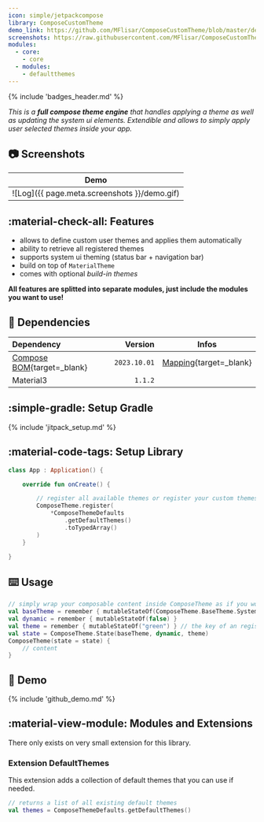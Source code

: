 ```yaml
---
icon: simple/jetpackcompose
library: ComposeCustomTheme
demo_link: https://github.com/MFlisar/ComposeCustomTheme/blob/master/demo/src/main/java/com/michaelflisar/composecustomtheme/demo
screenshots: https://raw.githubusercontent.com/MFlisar/ComposeCustomTheme/master/screenshots
modules:
  - core: 
    - core
  - modules:
    - defaultthemes
---
```


{% include 'badges_header.md' %}

<i>This is a **full compose theme engine** that handles applying a theme as well as updating the system ui elements. Extendible and allows to simply apply user selected themes inside your app.</i>

## :camera: Screenshots

| Demo |
|-|
| ![Log]({{ page.meta.screenshots }}/demo.gif) |

## :material-check-all: Features

* allows to define custom user themes and applies them automatically
* ability to retrieve all registered themes
* supports system ui theming (status bar + navigation bar)
* build on top of `MaterialTheme`
* comes with optional *build-in themes*

**All features are splitted into separate modules, just include the modules you want to use!**

## :link: Dependencies

| Dependency | Version | Infos |
|:-|-:|:-:|
| [Compose BOM](https://developer.android.com/jetpack/compose/bom/bom){target=_blank} | `2023.10.01` | [Mapping](https://developer.android.com/jetpack/compose/bom/bom-mapping){target=_blank} |
| Material3 | `1.1.2` | |

## :simple-gradle: Setup Gradle

{% include 'jitpack_setup.md' %}

## :material-code-tags: Setup Library

```kotlin
class App : Application() {

    override fun onCreate() {

        // register all available themes or register your custom themes
        ComposeTheme.register(
            *ComposeThemeDefaults
                .getDefaultThemes()
                .toTypedArray()
        )
    }

}
```

## :keyboard: Usage

```kotlin
// simply wrap your composable content inside ComposeTheme as if you would use MaterialTheme directly
val baseTheme = remember { mutableStateOf(ComposeTheme.BaseTheme.System) }
val dynamic = remember { mutableStateOf(false) }
val theme = remember { mutableStateOf("green") } // the key of an registered theme
val state = ComposeTheme.State(baseTheme, dynamic, theme)
ComposeTheme(state = state) {
    // content
}
```

## :dna: Demo

{% include 'github_demo.md' %}

## :material-view-module: Modules and Extensions

There only exists on very small extension for this library.

### Extension DefaultThemes

This extension adds a collection of default themes that you can use if needed.

```kotlin
// returns a list of all existing default themes
val themes = ComposeThemeDefaults.getDefaultThemes()
```